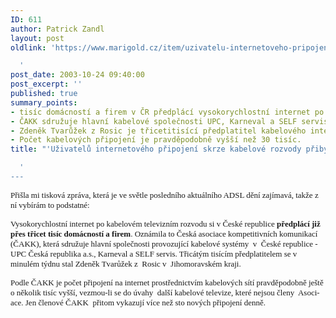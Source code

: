 ```yaml
---
ID: 611
author: Patrick Zandl
layout: post
oldlink: 'https://www.marigold.cz/item/uzivatelu-internetoveho-pripojeni-skrze-kabelove-rozvody-pribyva

  '
post_date: 2003-10-24 09:40:00
post_excerpt: ''
published: true
summary_points:
- tisíc domácností a firem v ČR předplácí vysokorychlostní internet po kabelu.
- ČAKK sdružuje hlavní kabelové společnosti UPC, Karneval a SELF servis.
- Zdeněk Tvarůžek z Rosic je třicetitisící předplatitel kabelového internetu.
- Počet kabelových připojení je pravděpodobně vyšší než 30 tisíc.
title: "'Uživatelů internetového připojení skrze kabelové rozvody přibývá"

  '
---
```


<p>
<FONT face="Arial CE" size=2>Přišla mi tisková zpráva, která je ve světle posledního aktuálního ADSL dění zajímavá, takže z ní vybírám to podstatné:</FONT></p>

<p>
<FONT face="Arial CE" size=2>Vysokorychlostní internet po kabelovém televizním rozvodu si v České republice <STRONG>předplácí již přes třicet tisíc domácností a firem</STRONG>. Oznámila to Česká asociace kompetitivních komunikací (ČAKK), která sdružuje hlavní společnosti provozující kabelové systémy&#160; v&#160; České republice - UPC Česká republika a.s., Karneval a SELF servis. Třicátým tisícím předplatitelem se v minulém týdnu stal Zdeněk Tvarůžek z&#160; Rosic v&#160; Jihomoravském kraji.</FONT> </p>

<p>
<SPAN lang=cs><FONT face="Arial CE" size=2>Podle ČAKK je počet připojení na internet prostřednictvím kabelových sítí pravděpodobně ještě o několik tisíc vyšší, vezmou-li se do úvahy&#160; další kabelové televize, které nejsou členy&#160; Asociace. Jen členové ČAKK&#160; přitom vykazují více než sto nových připojení denně.</FONT></SPAN></p>